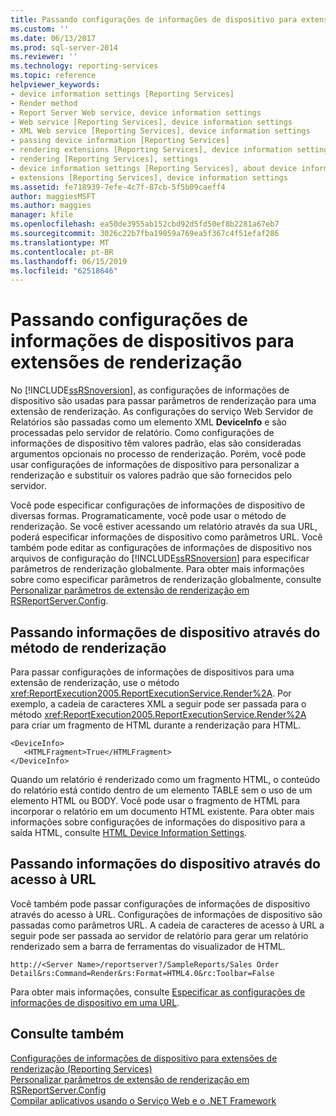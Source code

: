 ```yaml
---
title: Passando configurações de informações de dispositivo para extensões de renderização | Microsoft Docs
ms.custom: ''
ms.date: 06/13/2017
ms.prod: sql-server-2014
ms.reviewer: ''
ms.technology: reporting-services
ms.topic: reference
helpviewer_keywords:
- device information settings [Reporting Services]
- Render method
- Report Server Web service, device information settings
- Web service [Reporting Services], device information settings
- XML Web service [Reporting Services], device information settings
- passing device information [Reporting Services]
- rendering extensions [Reporting Services], device information settings
- rendering [Reporting Services], settings
- device information settings [Reporting Services], about device information settings
- extensions [Reporting Services], device information settings
ms.assetid: fe718939-7efe-4c7f-87cb-5f5b09caeff4
author: maggiesMSFT
ms.author: maggies
manager: kfile
ms.openlocfilehash: ea50de3955ab152cbd92d5fd50ef8b2281a67eb7
ms.sourcegitcommit: 3026c22b7fba19059a769ea5f367c4f51efaf286
ms.translationtype: MT
ms.contentlocale: pt-BR
ms.lasthandoff: 06/15/2019
ms.locfileid: "62518646"
---
```

# <a name="passing-device-information-settings-to-rendering-extensions"></a>Passando configurações de informações de dispositivos para extensões de renderização
  No [!INCLUDE[ssRSnoversion](../../../includes/ssrsnoversion-md.md)], as configurações de informações de dispositivo são usadas para passar parâmetros de renderização para uma extensão de renderização. As configurações do serviço Web Servidor de Relatórios são passadas como um elemento XML **DeviceInfo** e são processadas pelo servidor de relatório. Como configurações de informações de dispositivo têm valores padrão, elas são consideradas argumentos opcionais no processo de renderização. Porém, você pode usar configurações de informações de dispositivo para personalizar a renderização e substituir os valores padrão que são fornecidos pelo servidor.  
  
 Você pode especificar configurações de informações de dispositivo de diversas formas. Programaticamente, você pode usar o método de renderização. Se você estiver acessando um relatório através da sua URL, poderá especificar informações de dispositivo como parâmetros URL. Você também pode editar as configurações de informações de dispositivo nos arquivos de configuração do [!INCLUDE[ssRSnoversion](../../../includes/ssrsnoversion-md.md)] para especificar parâmetros de renderização globalmente. Para obter mais informações sobre como especificar parâmetros de renderização globalmente, consulte [Personalizar parâmetros de extensão de renderização em RSReportServer.Config](../../customize-rendering-extension-parameters-in-rsreportserver-config.md).  
  
## <a name="passing-device-information-using-the-render-method"></a>Passando informações de dispositivo através do método de renderização  
 Para passar configurações de informações de dispositivos para uma extensão de renderização, use o método <xref:ReportExecution2005.ReportExecutionService.Render%2A>. Por exemplo, a cadeia de caracteres XML a seguir pode ser passada para o método <xref:ReportExecution2005.ReportExecutionService.Render%2A> para criar um fragmento de HTML durante a renderização para HTML.  
  
```  
<DeviceInfo>  
   <HTMLFragment>True</HTMLFragment>  
</DeviceInfo>  
```  
  
 Quando um relatório é renderizado como um fragmento HTML, o conteúdo do relatório está contido dentro de um elemento TABLE sem o uso de um elemento HTML ou BODY. Você pode usar o fragmento de HTML para incorporar o relatório em um documento HTML existente. Para obter mais informações sobre configurações de informações do dispositivo para a saída HTML, consulte [HTML Device Information Settings](../../html-device-information-settings.md).  
  
## <a name="passing-device-information-using-url-access"></a>Passando informações do dispositivo através do acesso à URL  
 Você também pode passar configurações de informações de dispositivo através do acesso à URL. Configurações de informações de dispositivo são passadas como parâmetros URL. A cadeia de caracteres de acesso à URL a seguir pode ser passada ao servidor de relatório para gerar um relatório renderizado sem a barra de ferramentas do visualizador de HTML.  
  
```  
http://<Server Name>/reportserver?/SampleReports/Sales Order Detail&rs:Command=Render&rs:Format=HTML4.0&rc:Toolbar=False  
```  
  
 Para obter mais informações, consulte [Especificar as configurações de informações de dispositivo em uma URL](../../specify-device-information-settings-in-a-url.md).  
  
## <a name="see-also"></a>Consulte também  
 [Configurações de informações de dispositivo para extensões de renderização &#40;Reporting Services&#41;](../../device-information-settings-for-rendering-extensions-reporting-services.md)   
 [Personalizar parâmetros de extensão de renderização em RSReportServer.Config](../../customize-rendering-extension-parameters-in-rsreportserver-config.md)   
 [Compilar aplicativos usando o Serviço Web e o .NET Framework](building-applications-using-the-web-service-and-the-net-framework.md)  
  
  

